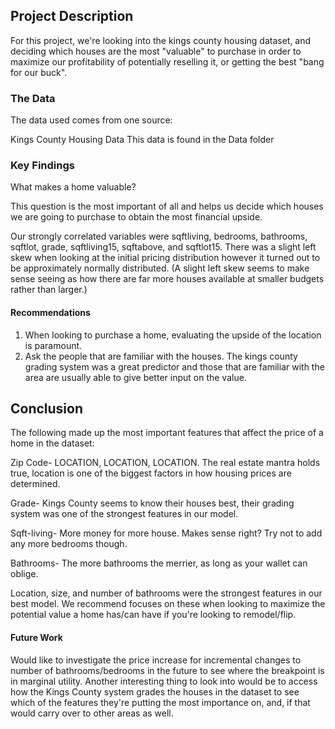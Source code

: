 ## Project Description

For this project, we're looking into the kings county housing dataset, and deciding which houses are the most "valuable" to purchase in order to maximize our profitability of potentially reselling it, or getting the best "bang for our buck".

### The Data

The data used comes from one source:

Kings County Housing Data
This data is found in the Data folder

### Key Findings

What makes a home valuable?

This question is the most important of all and helps us decide which houses we are going to purchase to obtain the most financial upside.

Our strongly correlated variables were sqftliving, bedrooms, bathrooms, sqftlot, grade, sqftliving15, sqftabove, and sqftlot15.  There was a slight left skew when looking at the initial pricing distribution however it turned out to be approximately normally distributed.  (A slight left skew seems to make sense seeing as how there are far more houses available at smaller budgets rather than larger.)


#### Recommendations
1. When looking to purchase a home, evaluating the upside of the location is paramount.
2. Ask the people that are familiar with the houses.  The kings county grading system was a great predictor and those that are familiar with the area are usually able to give better input on the value.

## Conclusion

The following made up the most important features that affect the price of a home in the dataset:

Zip Code- LOCATION, LOCATION, LOCATION.  The real estate mantra holds true, location is one of the biggest factors in how housing prices are determined.

Grade- Kings County seems to know their houses best, their grading system was one of the strongest features in our model.

Sqft-living- More money for more house.  Makes sense right?  Try not to add any more bedrooms though.

Bathrooms- The more bathrooms the merrier, as long as your wallet can oblige.  

Location, size, and number of bathrooms were the strongest features in our best model.  We recommend focuses on these when looking to maximize the potential value a home has/can have if you're looking to remodel/flip.

#### Future Work

Would like to investigate the price increase for incremental changes to number of bathrooms/bedrooms in the future to see where the breakpoint is in marginal utility.  Another interesting thing to look into would be to access how the Kings County system grades the houses in the dataset to see which of the features they're putting the most importance on, and, if that would carry over to other areas as well.

